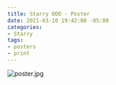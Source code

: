 ```yaml
---
title: Starry OOO - Poster
date: 2021-03-10 19:42:00 -05:00
categories:
- Starry
tags:
- posters
- print
---
```


![poster.jpg](/uploads/poster.jpg)